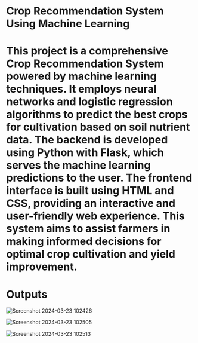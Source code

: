 # Crop Recommendation System Using Machine Learning

# This project is a comprehensive Crop Recommendation System powered by machine learning techniques. It employs neural networks and logistic regression algorithms to predict the best crops for cultivation based on soil nutrient data. The backend is developed using Python with Flask, which serves the machine learning predictions to the user. The frontend interface is built using HTML and CSS, providing an interactive and user-friendly web experience. This system aims to assist farmers in making informed decisions for optimal crop cultivation and yield improvement.

# Outputs
![Screenshot 2024-03-23 102426](https://github.com/ChavinduDulaj/Crop-Recommendation-System/assets/138846151/09e04763-9350-4803-ba79-ccfda3dbebc1)

![Screenshot 2024-03-23 102505](https://github.com/ChavinduDulaj/Crop-Recommendation-System/assets/138846151/b2c3c607-d35f-4a36-8ed0-52b37bd01f26)


![Screenshot 2024-03-23 102513](https://github.com/ChavinduDulaj/Crop-Recommendation-System/assets/138846151/c0d667c6-e911-4f60-98b1-302426b94dbb)
